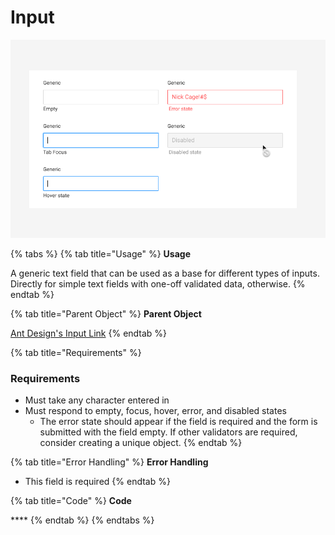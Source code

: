 # Input

![](../../.gitbook/assets/text-field%20%281%29.png)

{% tabs %}
{% tab title="Usage" %}
**Usage**

A generic text field that can be used as a base for different types of inputs. Directly for simple text fields with one-off validated data, otherwise.
{% endtab %}

{% tab title="Parent Object" %}
**Parent Object**

[Ant Design's Input Link](https://ant.design/components/input/)
{% endtab %}

{% tab title="Requirements" %}
### **Requirements**

* Must take any character entered in
* Must respond to empty, focus, hover, error, and disabled states
  * The error state should appear if the field is required and the form is submitted with the field empty. If other validators are required, consider creating a unique object.
{% endtab %}

{% tab title="Error Handling" %}
**Error Handling**

* This field is required
{% endtab %}

{% tab title="Code" %}
**Code**

\*\*\*\*
{% endtab %}
{% endtabs %}



